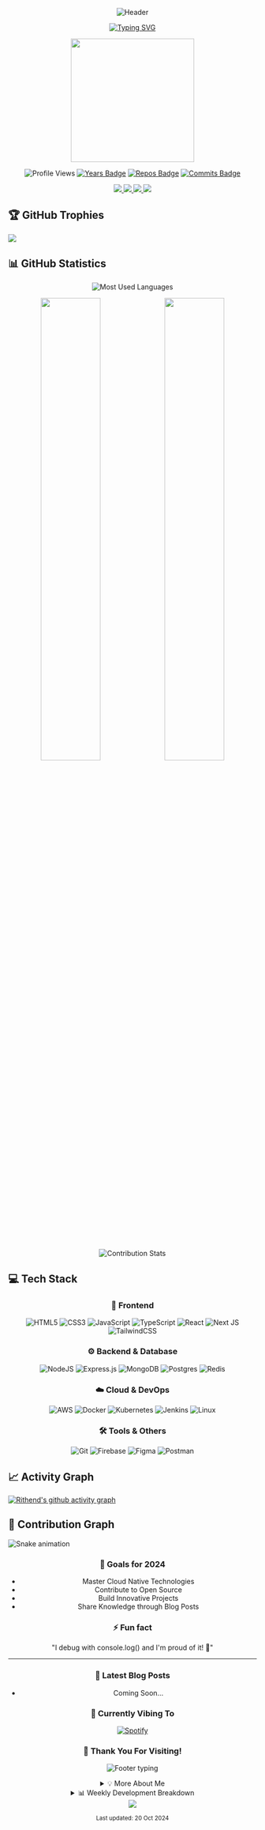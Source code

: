 <div align="center">

![Header](https://capsule-render.vercel.app/api?type=waving&color=gradient&height=300&section=header&text=Rithend%20Sushanth&fontSize=90&animation=fadeIn)

[![Typing SVG](https://readme-typing-svg.demolab.com?font=Fira+Code&weight=600&size=24&duration=4000&pause=1000&color=36BCF7FF&center=true&vCenter=true&width=435&lines=Full-Stack+Web+Developer;DevOps+Enthusiast;AWS+Cloud+Practitioner;Open+Source+Contributor)](https://git.io/typing-svg)

<img width="250" src="https://camo.githubusercontent.com/8bf6f6d78abc81fcf9c49f10649423e73ea44bc248e83aaae8759d401c829a84/68747470733a2f2f70687973696373677572756b756c2e66696c65732e776f726470726573732e636f6d2f323031392f30322f6368617261637465722d312e676966">

</div>

<div align="center">
  
![Profile Views](https://komarev.com/ghpvc/?username=rithendsushanth&color=blueviolet&style=for-the-badge)
[![Years Badge](https://badges.pufler.dev/years/rithendsushanth?style=for-the-badge)](https://badges.pufler.dev)
[![Repos Badge](https://badges.pufler.dev/repos/rithendsushanth?style=for-the-badge)](https://badges.pufler.dev)
[![Commits Badge](https://badges.pufler.dev/commits/monthly/rithendsushanth?style=for-the-badge)](https://badges.pufler.dev)

</div>

<p align="center">
  <a href="mailto:rithend21@gmail.com">
    <img src="https://img.shields.io/badge/Gmail-333333?style=for-the-badge&logo=gmail&logoColor=red" />
  </a>
  <a href="https://linkedin.com/in/rithend-sushanth-40430b248/">
    <img src="https://img.shields.io/badge/LinkedIn-0077B5?style=for-the-badge&logo=linkedin&logoColor=white" />
  </a>
  <a href="https://twitter.com/rithend21">
    <img src="https://img.shields.io/badge/Twitter-1DA1F2?style=for-the-badge&logo=twitter&logoColor=white" />
  </a>
  <a href="https://instagram.com/rithend_21">
    <img src="https://img.shields.io/badge/Instagram-E4405F?style=for-the-badge&logo=instagram&logoColor=white" />
  </a>
</p>

## 🏆 GitHub Trophies
![](https://github-profile-trophy.vercel.app/?username=rithendsushanth&theme=radical&no-frame=true&no-bg=false&margin-w=4&row=1)

## 📊 GitHub Statistics

<p align="center">
  <img src="https://github-readme-stats.vercel.app/api/top-langs?username=rithendsushanth&show_icons=true&locale=en&layout=compact&theme=radical&hide_border=true" alt="Most Used Languages" />
</p>

<p align="center">
  <img width="49%" src="https://github-readme-stats.vercel.app/api?username=rithendsushanth&show_icons=true&theme=radical&hide_border=true&include_all_commits=true&count_private=true" />
  <img width="49%" src="https://github-readme-streak-stats.herokuapp.com/?user=rithendsushanth&theme=radical&hide_border=true" />
</p>

<p align="center">
  <img src="https://github-contributor-stats.vercel.app/api?username=rithendsushanth&limit=5&theme=radical&combine_all_yearly_contributions=true&hide_border=true" alt="Contribution Stats" />
</p>

## 💻 Tech Stack

<div align="center">

### 🎨 Frontend
![HTML5](https://img.shields.io/badge/html5-%23E34F26.svg?style=for-the-badge&logo=html5&logoColor=white)
![CSS3](https://img.shields.io/badge/css3-%231572B6.svg?style=for-the-badge&logo=css3&logoColor=white)
![JavaScript](https://img.shields.io/badge/javascript-%23323330.svg?style=for-the-badge&logo=javascript&logoColor=%23F7DF1E)
![TypeScript](https://img.shields.io/badge/typescript-%23007ACC.svg?style=for-the-badge&logo=typescript&logoColor=white)
![React](https://img.shields.io/badge/react-%2320232a.svg?style=for-the-badge&logo=react&logoColor=%2361DAFB)
![Next JS](https://img.shields.io/badge/Next-black?style=for-the-badge&logo=next.js&logoColor=white)
![TailwindCSS](https://img.shields.io/badge/tailwindcss-%2338B2AC.svg?style=for-the-badge&logo=tailwind-css&logoColor=white)

### ⚙️ Backend & Database
![NodeJS](https://img.shields.io/badge/node.js-6DA55F?style=for-the-badge&logo=node.js&logoColor=white)
![Express.js](https://img.shields.io/badge/express.js-%23404d59.svg?style=for-the-badge&logo=express&logoColor=%2361DAFB)
![MongoDB](https://img.shields.io/badge/MongoDB-%234ea94b.svg?style=for-the-badge&logo=mongodb&logoColor=white)
![Postgres](https://img.shields.io/badge/postgres-%23316192.svg?style=for-the-badge&logo=postgresql&logoColor=white)
![Redis](https://img.shields.io/badge/redis-%23DD0031.svg?style=for-the-badge&logo=redis&logoColor=white)

### ☁️ Cloud & DevOps
![AWS](https://img.shields.io/badge/AWS-%23FF9900.svg?style=for-the-badge&logo=amazon-aws&logoColor=white)
![Docker](https://img.shields.io/badge/docker-%230db7ed.svg?style=for-the-badge&logo=docker&logoColor=white)
![Kubernetes](https://img.shields.io/badge/kubernetes-%23326ce5.svg?style=for-the-badge&logo=kubernetes&logoColor=white)
![Jenkins](https://img.shields.io/badge/jenkins-%232C5263.svg?style=for-the-badge&logo=jenkins&logoColor=white)
![Linux](https://img.shields.io/badge/Linux-FCC624?style=for-the-badge&logo=linux&logoColor=black)

### 🛠 Tools & Others
![Git](https://img.shields.io/badge/git-%23F05033.svg?style=for-the-badge&logo=git&logoColor=white)
![Firebase](https://img.shields.io/badge/firebase-%23039BE5.svg?style=for-the-badge&logo=firebase)
![Figma](https://img.shields.io/badge/figma-%23F24E1E.svg?style=for-the-badge&logo=figma&logoColor=white)
![Postman](https://img.shields.io/badge/Postman-FF6C37?style=for-the-badge&logo=postman&logoColor=white)

</div>

## 📈 Activity Graph
[![Rithend's github activity graph](https://github-readme-activity-graph.vercel.app/graph?username=rithendsushanth&custom_title=Rithend's%20Contribution%20Graph&theme=tokyo-night&bg_color=0D1117&hide_border=true&line=5BCDEC&point=FFFFFF&area=true)](https://github.com/ashutosh00710/github-readme-activity-graph)

## 🐍 Contribution Graph
![Snake animation](https://github.com/{rithendsushanth}/{rithendsushanth}/blob/output/github-contribution-grid-snake.svg)

<div align="center">
  
### 🎯 Goals for 2024
- Master Cloud Native Technologies
- Contribute to Open Source
- Build Innovative Projects
- Share Knowledge through Blog Posts

### ⚡ Fun fact 
"I debug with console.log() and I'm proud of it! 🎯"

</div>

---
<div align="center">

### 📝 Latest Blog Posts
<!-- BLOG-POST-LIST:START -->
- Coming Soon...
<!-- BLOG-POST-LIST:END -->

### 🎵 Currently Vibing To
[![Spotify](https://novatorem-spotify-playing.vercel.app/api/spotify)](https://open.spotify.com/user/YOUR_SPOTIFY_ID)

### 💖 Thank You For Visiting!
<p align="center">
  <img src="https://readme-typing-svg.demolab.com?font=Fira+Code&duration=3000&pause=1000&color=36BCF7FF&center=true&vCenter=true&width=435&lines=Hope+you+found+something+interesting!;Feel+free+to+connect+with+me.;Let's+create+amazing+things+together!" alt="Footer typing" />
</p>

<details>
<summary>💡 More About Me</summary>
<br>
  
- 🔭 Currently working on: **Cloud Native Applications**
- 🌱 Learning: **Kubernetes**, **AWS Solutions Architecture**
- 👯 Looking to collaborate on: **Open Source Projects**
- 💬 Ask me about: **Web Development**, **Cloud Architecture**, **DevOps**
- 🎮 When not coding: **Gaming**, **Reading Tech Blogs**, **Contributing to Open Source**
  
</details>

<details>
<summary>📊 Weekly Development Breakdown</summary>
<br>

```text
JavaScript   12 hrs 24 mins  ███████████░░░░░░  45.2%
TypeScript   8 hrs 15 mins   ███████░░░░░░░░░░  30.1%
Docker       4 hrs 12 mins   ████░░░░░░░░░░░░░  15.3%
YAML         1 hr 45 mins    ██░░░░░░░░░░░░░░░   6.4%
Other        49 mins         █░░░░░░░░░░░░░░░░   3.0%
```

</details>

<img src="https://capsule-render.vercel.app/api?type=waving&color=gradient&height=100&section=footer"/>

<sub>Last updated: 20 Oct 2024</sub>

</div>
